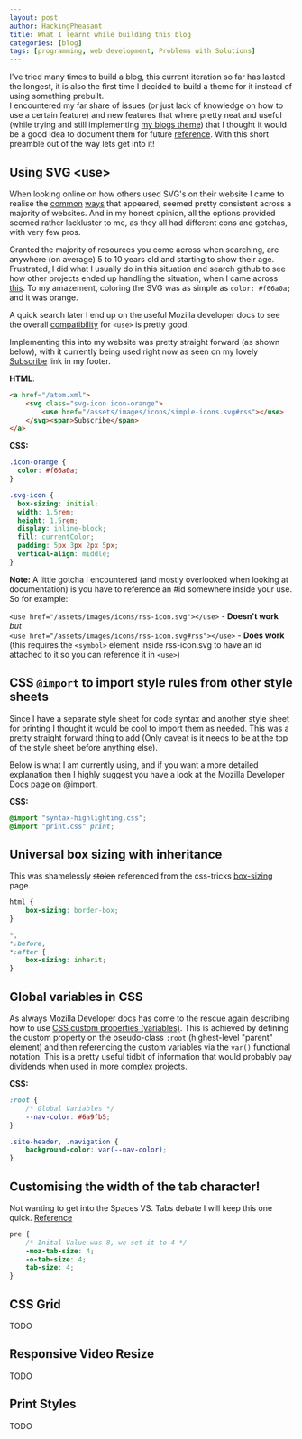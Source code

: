 ```yaml
---
layout: post
author: HackingPheasant
title: What I learnt while building this blog 
categories: [blog]
tags: [programming, web development, Problems with Solutions]
---
```


I've tried many times to build a blog, this current iteration so far has lasted the longest, it is also the first time I decided to build a theme for it instead of using something prebuilt.<br>
I encountered my far share of issues (or just lack of knowledge on how to use a certain feature) and new features that where pretty neat and useful (while trying and still implementing [my blogs theme](https://github.com/HackingPheasant/jekyll-theme-pheasants-nest)) that I thought it would be a good idea to document them for future [reference](https://xkcd.com/979/). With this short preamble out of the way lets get into it!

## Using SVG \<use>
When looking online on how others used SVG's on their website I came to realise the [common](https://svgontheweb.com/#implementation) [ways](https://css-tricks.com/using-svg/) that appeared, seemed pretty consistent across a majority of websites. And in my honest opinion, all the options provided seemed rather lackluster to me, as they all had different cons and gotchas, with very few pros.<br> 

Granted the majority of resources you come across when searching, are anywhere (on average) 5 to 10 years old and starting to show their age. Frustrated, I did what I usually do in this situation and search github to see how other projects ended up handling the situation, when I came across [this](https://github.com/jekyll/minima/blob/master/_includes/footer.html#L10-L12). To my amazement, coloring the SVG was as simple as `color: #f66a0a;` and it was orange.
 
A quick search later I end up on the useful Mozilla developer docs to see the overall [compatibility](https://developer.mozilla.org/docs/Web/SVG/Element/use#Browser_compatibility) for `<use>` is  pretty good. 

Implementing this into my website was pretty straight forward (as shown below), with it currently being used right now as seen on my lovely [Subscribe](/atom.xml) link in my footer.  

**HTML**:
```html
<a href="/atom.xml">
    <svg class="svg-icon icon-orange">
        <use href="/assets/images/icons/simple-icons.svg#rss"></use>
    </svg><span>Subscribe</span>
</a>
```

**CSS:**
```css
.icon-orange {
  color: #f66a0a;
}

.svg-icon {
  box-sizing: initial;
  width: 1.5rem;
  height: 1.5rem;
  display: inline-block;
  fill: currentColor;
  padding: 5px 3px 2px 5px;
  vertical-align: middle;
}
```

**Note:** A little gotcha I encountered (and mostly overlooked when looking at documentation) is you have to reference an \#id somewhere inside your use. So for example:

`<use href="/assets/images/icons/rss-icon.svg"></use>` - **Doesn't work**
<br>*but*<br>
`<use href="/assets/images/icons/rss-icon.svg#rss"></use>` - **Does work** (this requires the `<symbol>` element inside  rss-icon.svg to have an id attached to it so you can reference it in `<use>`)

## CSS `@import` to import style rules from other style sheets

Since I have a separate style sheet for code syntax and another style sheet for printing I thought it would be cool to import them as needed. This was a pretty straight forward thing to add (Only caveat is it needs to be at the top of the style sheet before anything else).

Below is what I am currently using, and if you want a more detailed explanation then I highly suggest you have a look at the Mozilla Developer Docs page on [@import](https://developer.mozilla.org/docs/Web/CSS/@import).

**CSS:**
```css
@import "syntax-highlighting.css";
@import "print.css" print;
```

## Universal box sizing with inheritance

This was shamelessly ~~stolen~~ referenced from the css-tricks [box-sizing](https://css-tricks.com/box-sizing/#article-header-id-3) page.

```css
html { 
    box-sizing: border-box;
}

*,
*:before,
*:after {
    box-sizing: inherit;
}
```

## Global variables in CSS
As always Mozilla Developer docs has come to the rescue again describing how to use [CSS custom properties (variables)](https://developer.mozilla.org/docs/Web/CSS/Using_CSS_custom_properties). This is achieved by defining the custom property on the pseudo-class `:root` (highest-level "parent" element) and then referencing the custom variables via the `var()` functional notation. This is a pretty useful tidbit of information that would probably pay dividends when used in more complex projects.

**CSS:**
```css
:root {
    /* Global Variables */
    --nav-color: #6a9fb5;
}

.site-header, .navigation {
    background-color: var(--nav-color);
}

```

## Customising the width of the tab character!
Not wanting to get into the Spaces VS. Tabs debate I will keep this one quick. [Reference](https://developer.mozilla.org/docs/Web/CSS/tab-size)

```css
pre {
    /* Inital Value was 8, we set it to 4 */
    -moz-tab-size: 4;
    -o-tab-size: 4;
    tab-size: 4;
}
```

## CSS Grid
TODO

## Responsive Video Resize
TODO

## Print Styles
TODO

